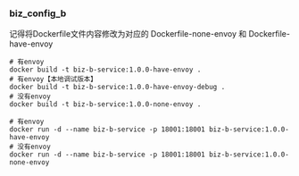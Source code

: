 ### biz_config_b


记得将Dockerfile文件内容修改为对应的 Dockerfile-none-envoy 和 Dockerfile-have-envoy
```shell
# 有envoy
docker build -t biz-b-service:1.0.0-have-envoy .
# 有envoy【本地调试版本】
docker build -t biz-b-service:1.0.0-have-envoy-debug .
# 没有envoy
docker build -t biz-b-service:1.0.0-none-envoy .
```

```shell
# 有envoy
docker run -d --name biz-b-service -p 18001:18001 biz-b-service:1.0.0-have-envoy
# 没有envoy
docker run -d --name biz-b-service -p 18001:18001 biz-b-service:1.0.0-none-envoy
```
